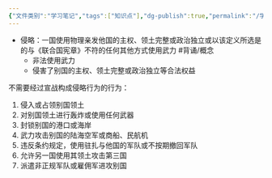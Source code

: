```yaml
---
{"文件类别":"学习笔记","tags":["知识点"],"dg-publish":true,"permalink":"/学习笔记studyup/知识点cheese/侵略/","dgPassFrontmatter":true,"noteIcon":"","created":"2024-09-25T08:59:56.549+08:00","updated":"2024-09-25T09:02:48.612+08:00"}
---
```


- 侵略：一国使用物理亲发他国的主权、领土完整或政治独立或以该定义所选是的与《联合国宪章》不符的任何其他方式使用武力 #背诵/概念 
	- 非法使用武力
	- 侵害了别国的主权、领土完整或政治独立等合法权益

不需要经过宣战构成侵略行为的行为：
1. 侵入或占领别国领土
2. 对别国领土进行轰炸或使用任何武器
3. 封锁别国的港口或海岸
4. 武力攻击别国的陆海空军或商船、民航机
5. 违反条约规定，使用驻扎与他国的军队或不按期撤回军队
6. 允许另一国使用其领土攻击第三国
7. 派遣非正规军队或雇佣军进攻别国